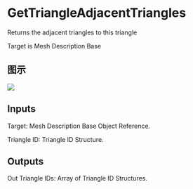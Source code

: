 # GetTriangleAdjacentTriangles

Returns the adjacent triangles to this triangle

Target is Mesh Description Base

## 图示

![]($-20221218-20040925.png)

## Inputs

Target: Mesh Description Base Object Reference.

Triangle ID: Triangle ID Structure.  

## Outputs

Out Triangle IDs: Array of Triangle ID Structures.

